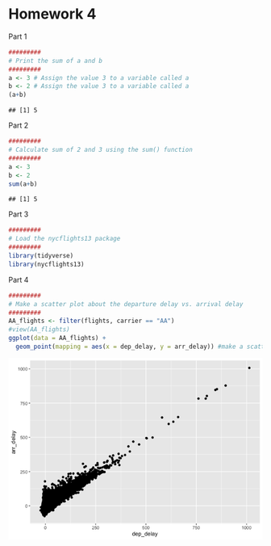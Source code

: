 Homework 4
================

Part 1

``` r
#########
# Print the sum of a and b
#########
a <- 3 # Assign the value 3 to a variable called a
b <- 2 # Assign the value 3 to a variable called a
(a+b) 
```

    ## [1] 5

Part 2

``` r
#########
# Calculate sum of 2 and 3 using the sum() function
#########
a <- 3
b <- 2
sum(a+b)
```

    ## [1] 5

Part 3

``` r
#########
# Load the nycflights13 package
#########
library(tidyverse)
library(nycflights13) 
```

Part 4

``` r
#########
# Make a scatter plot about the departure delay vs. arrival delay
#########
AA_flights <- filter(flights, carrier == "AA")
#view(AA_flights)
ggplot(data = AA_flights) + 
  geom_point(mapping = aes(x = dep_delay, y = arr_delay)) #make a scatter plot by mapping the departure delay vs. arrival delay
```

![](hw_4_files/figure-gfm/our_first_plot-1.png)<!-- -->
